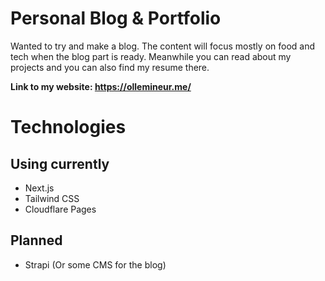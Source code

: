 # Personal Blog & Portfolio

Wanted to try and make a blog. The content will focus mostly on food and tech when the blog part is ready.
Meanwhile you can read about my projects and you can also find my resume there.

**Link to my website: https://ollemineur.me/**

# Technologies

## Using currently
- Next.js
- Tailwind CSS
- Cloudflare Pages

## Planned
- Strapi (Or some CMS for the blog)
